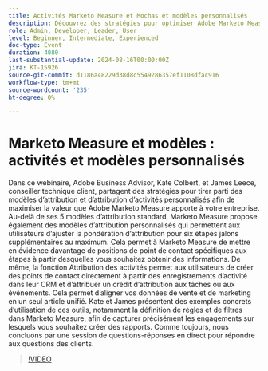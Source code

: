 ```yaml
---
title: Activités Marketo Measure et Mochas et modèles personnalisés
description: Découvrez des stratégies pour optimiser Adobe Marketo Measure avec des modèles d’attribution personnalisés et l’attribution des activités. Rejoignez les experts en Adobe Kate Colbert et James LeFreedom pour découvrir comment ajuster la pondération d’attribution, créer des points de contact à partir des activités de gestion de la relation client et aligner les données commerciales et marketing. Découvrez des exemples concrets et obtenez des réponses à vos questions lors d’une session de questions-réponses en direct.
role: Admin, Developer, Leader, User
level: Beginner, Intermediate, Experienced
doc-type: Event
duration: 4080
last-substantial-update: 2024-08-16T00:00:00Z
jira: KT-15926
source-git-commit: d1186a48229d38d8c5549286357ef1108dfac916
workflow-type: tm+mt
source-wordcount: '235'
ht-degree: 0%

---
```



# Marketo Measure et modèles : activités et modèles personnalisés

Dans ce webinaire, Adobe Business Advisor, Kate Colbert, et James Leece, conseiller technique client, partagent des stratégies pour tirer parti des modèles d’attribution et d’attribution d’activités personnalisés afin de maximiser la valeur que Adobe Marketo Measure apporte à votre entreprise. Au-delà de ses 5 modèles d’attribution standard, Marketo Measure propose également des modèles d’attribution personnalisés qui permettent aux utilisateurs d’ajuster la pondération d’attribution pour six étapes jalons supplémentaires au maximum. Cela permet à Marketo Measure de mettre en évidence davantage de positions de point de contact spécifiques aux étapes à partir desquelles vous souhaitez obtenir des informations. De même, la fonction Attribution des activités permet aux utilisateurs de créer des points de contact directement à partir des enregistrements d’activité dans leur CRM et d’attribuer un crédit d’attribution aux tâches ou aux événements. Cela permet d’aligner vos données de vente et de marketing en un seul article unifié. Kate et James présentent des exemples concrets d’utilisation de ces outils, notamment la définition de règles et de filtres dans Marketo Measure, afin de capturer précisément les engagements sur lesquels vous souhaitez créer des rapports. Comme toujours, nous concluons par une session de questions-réponses en direct pour répondre aux questions des clients.

>[!VIDEO](https://video.tv.adobe.com/v/3432603/?learn=on)
